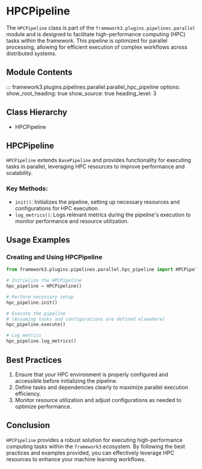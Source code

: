 # HPCPipeline

The `HPCPipeline` class is part of the `framework3.plugins.pipelines.parallel` module and is designed to facilitate high-performance computing (HPC) tasks within the framework. This pipeline is optimized for parallel processing, allowing for efficient execution of complex workflows across distributed systems.

## Module Contents
::: framework3.plugins.pipelines.parallel.parallel_hpc_pipeline
    options:
        show_root_heading: true
        show_source: true
        heading_level: 3

## Class Hierarchy
- HPCPipeline

## HPCPipeline
`HPCPipeline` extends `BasePipeline` and provides functionality for executing tasks in parallel, leveraging HPC resources to improve performance and scalability.

### Key Methods:
- `init()`: Initializes the pipeline, setting up necessary resources and configurations for HPC execution.
- `log_metrics()`: Logs relevant metrics during the pipeline's execution to monitor performance and resource utilization.

## Usage Examples

### Creating and Using HPCPipeline
```python
from framework3.plugins.pipelines.parallel.hpc_pipeline import HPCPipeline

# Initialize the HPCPipeline
hpc_pipeline = HPCPipeline()

# Perform necessary setup
hpc_pipeline.init()

# Execute the pipeline
# (Assuming tasks and configurations are defined elsewhere)
hpc_pipeline.execute()

# Log metrics
hpc_pipeline.log_metrics()
```

## Best Practices
1. Ensure that your HPC environment is properly configured and accessible before initializing the pipeline.
2. Define tasks and dependencies clearly to maximize parallel execution efficiency.
3. Monitor resource utilization and adjust configurations as needed to optimize performance.

## Conclusion
`HPCPipeline` provides a robust solution for executing high-performance computing tasks within the `framework3` ecosystem. By following the best practices and examples provided, you can effectively leverage HPC resources to enhance your machine learning workflows.
